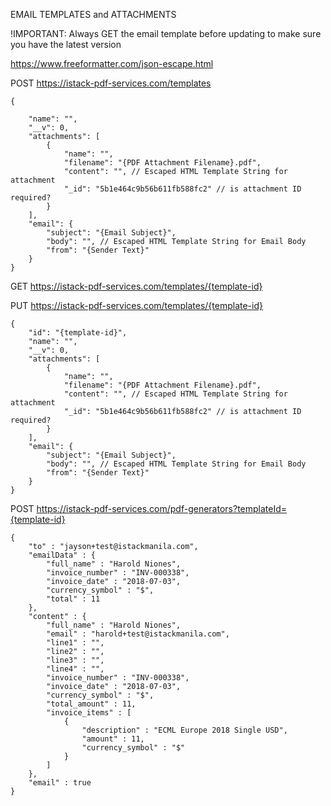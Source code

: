 EMAIL TEMPLATES and ATTACHMENTS

!IMPORTANT: Always GET the email template before updating to make sure you have the latest version

https://www.freeformatter.com/json-escape.html

POST https://istack-pdf-services.com/templates

```
{
    
    "name": "",
    "__v": 0,
    "attachments": [
        {
            "name": "",
            "filename": "{PDF Attachment Filename}.pdf",
            "content": "", // Escaped HTML Template String for attachment
            "_id": "5b1e464c9b56b611fb588fc2" // is attachment ID required?
        }
    ],
    "email": {
        "subject": "{Email Subject}",
        "body": "", // Escaped HTML Template String for Email Body
        "from": "{Sender Text}"
    }
}
```

GET https://istack-pdf-services.com/templates/{template-id}

PUT https://istack-pdf-services.com/templates/{template-id}

```
{
    "id": "{template-id}",
    "name": "",
    "__v": 0,
    "attachments": [
        {
            "name": "",
            "filename": "{PDF Attachment Filename}.pdf",
            "content": "", // Escaped HTML Template String for attachment
            "_id": "5b1e464c9b56b611fb588fc2" // is attachment ID required?
        }
    ],
    "email": {
        "subject": "{Email Subject}",
        "body": "", // Escaped HTML Template String for Email Body
        "from": "{Sender Text}"
    }
}
```

POST https://istack-pdf-services.com/pdf-generators?templateId={template-id}

```
{ 
    "to" : "jayson+test@istackmanila.com", 
    "emailData" : { 
        "full_name" : "Harold Niones", 
        "invoice_number" : "INV-000338", 
        "invoice_date" : "2018-07-03", 
        "currency_symbol" : "$", 
        "total" : 11 
    }, 
    "content" : { 
        "full_name" : "Harold Niones", 
        "email" : "harold+test@istackmanila.com", 
        "line1" : "", 
        "line2" : "", 
        "line3" : "", 
        "line4" : "", 
        "invoice_number" : "INV-000338", 
        "invoice_date" : "2018-07-03", 
        "currency_symbol" : "$", 
        "total_amount" : 11, 
        "invoice_items" : [
            { 
                "description" : "ECML Europe 2018 Single USD", 
                "amount" : 11, 
                "currency_symbol" : "$" 
            }
        ]
    }, 
    "email" : true 
}
```
